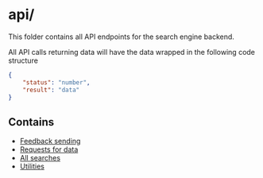 # api/

This folder contains all API endpoints for the search engine backend.

All API calls returning data will have the data wrapped in the following code structure

```json
{
    "status": "number",
    "result": "data"
}
```

## Contains

- [Feedback sending](contact/)
- [Requests for data](data/)
- [All searches](search/)
- [Utilities](contact/)

